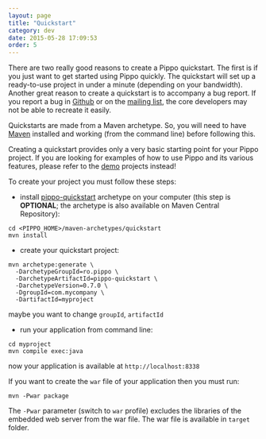 ```yaml
---
layout: page
title: "Quickstart"
category: dev
date: 2015-05-28 17:09:53
order: 5
---
```


There are two really good reasons to create a Pippo quickstart. The first is if you just want to get started using Pippo quickly. 
The quickstart will set up a ready-to-use project in under a minute (depending on your bandwidth). Another great reason to create a quickstart is to accompany a bug report. 
If you report a bug in [Github](https://github.com/decebals/pippo/issues) or on the [mailing list](http://groups.google.com/group/pippo-java), the core developers may not be able to recreate it easily.

Quickstarts are made from a Maven archetype. So, you will need to have [Maven](http://maven.apache.org) installed and working (from the command line) before following this.

Creating a quickstart provides only a very basic starting point for your Pippo project. If you are looking for examples of how to use Pippo and its various features, please refer to the [demo](/doc/demo.html) projects instead!

To create your project you must follow these steps:

- install [pippo-quickstart](https://github.com/decebals/pippo/tree/master/maven-archetypes/quickstart) archetype on your computer (this step is **OPTIONAL**; the archetype is also available on Maven Central Repository):

```
cd <PIPPO_HOME>/maven-archetypes/quickstart
mvn install
```

- create your quickstart project:

```
mvn archetype:generate \
  -DarchetypeGroupId=ro.pippo \
  -DarchetypeArtifactId=pippo-quickstart \
  -DarchetypeVersion=0.7.0 \
  -DgroupId=com.mycompany \
  -DartifactId=myproject
```
maybe you want to change `groupId`, `artifactId`

- run your application from command line:

```
cd myproject
mvn compile exec:java
```
now your application is available at `http://localhost:8338`

If you want to create the `war` file of your application then you must run:

```
mvn -Pwar package
```
The `-Pwar` parameter (switch to `war` profile) excludes the libraries of the embedded web server from the war file. The war file is available in `target` folder.
